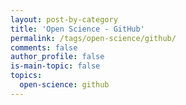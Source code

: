 ```yaml
---
layout: post-by-category
title: 'Open Science - GitHub'
permalink: /tags/open-science/github/
comments: false
author_profile: false
is-main-topic: false
topics:
  open-science: github
---
```

